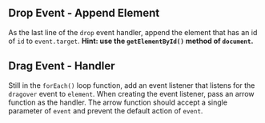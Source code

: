 <!-- ## Create an Item

In this module we will add DOM event listeners to a Kanban Board. We will make it possible to add tasks, and drag and drop those tasks between columns.

To start, let's open the main file for the project, `js/kanban.js`.

Find the function called `create_item()`. In the body of this function, use the `createElement()` function to create a DOM element of type `div`. Save a reference to the element in a constant called `item`.

**Hint: when working with DOM elements, you will need to reference `document`.**

## Set Item Attributes

The `item` constant now stores a reference to a fully fledged DOM element. We can manipulate anything about this element. Below the existing code in the `create_item()` function, use the `add` method of the `classList` object to add the existing CSS class of `item` to the `item` element.

Next, give the `item` an `id` of `item-` plus the current value of `order`.

Finally, make the `item` `draggable`. -->

<!-- ## dragstart Event Listener

Now that the `item` is `draggable`, add an event listener that listens for the `dragstart` event to `item`. When creating the event listener, pass an arrow function as the handler. The arrow function should accept a single parameter of `event`, and it should return a call to the `setData()` method. The `setData()` method is part of the `DataTransfer` object, which needs to be accessed through the `event`.

Use the `setData()` method to set `'text'` to the `id` of the `event.target` element. -->
<!-- 
## dragend Event Listener

After the `dragstart` event listener, add an event listener that listens for the `dragend` event to `item`.

When creating the event listener, pass an arrow function as the handler. The arrow function should accept a single parameter of `event`, and it should return a call to the `clearData()` method. The `clearData()` method is part of the `DataTransfer` object, which needs to be accessed through the `event`. -->

<!-- ## Create input Element

Below the drag event listeners, use the `createElement()` method to create a DOM element of type `input`. Save a reference to the element in a constant called `input`.

Append this new `input` element to the `item` element with the correct DOM method. -->

<!-- ## Create a Save Button

Below the `input` element, use the `createElement()` method to create a DOM element of type `button`. Save a reference to the element in a constant called `save_btn`.

Change the `innerHTML` property of the `save_btn` element to `Save`. -->

<!-- ## Save Button Event Listener

We can now add an event listener to `save_btn`. Below the existing code, register an event listener for `save_btn` that listens for a `click` event. Pass an arrow function as the handler. The arrow function does not need to accept any parameters. -->

<!-- ## Validate Input - if conditional

In the body of the `save_btn` event handler, set the HTML of the `error` element to an empty string.

Next, create an `if` statement that tests whether the `value` of `input` is not equal to an empty string. -->
<!-- 
## Validate Input - if body

Add three lines in the body of the `if` statement. The first should add `1` to `order` and reassign the value back to `order`. The second should change the HTML of the `item` element to the `value` of the `input`. The third should toggle `adding` to `false`. -->
<!-- 
## Validate Input - else body

Still in the `save_btn` handler, add an `else` statement to the existing `if` statement. In the body of this `else` statement, set the HTML of the `error` element to the `message` string. -->

<!-- ## Append the Save Button

Now that all parts of the `save_btn` are complete, append it to the `item` element. With this `item` is now complete as well, return it from the `create_item()` function. -->

<!-- ## Drop Event - Handler

Below the `create_item()` function, find the `forEach` loop. In the body, add an event listener that listens for the `drop` event to `element`. When creating the event listener, pass an arrow function as the handler. The arrow function should accept a single parameter of `event`.

To begin the event handler, prevent the default action of `event`. -->

<!-- ## Drop Event - Data Transfer

Still in the `drop` event handler, get the data in `'text'` with the `getData()` method. The `getData()` method is part of the `DataTransfer` object, which needs to be accessed through the `event`. Store the returned value in a constant called `id`. -->

## Drop Event - Append Element

As the last line of the `drop` event handler, append the element that has an id of `id` to `event.target`. **Hint: use the `getElementById()` method of `document`.**

## Drag Event - Handler

Still in the `forEach()` loop function, add an event listener that listens for the `dragover` event to `element`. When creating the event listener, pass an arrow function as the handler. The arrow function should accept a single parameter of `event` and prevent the default action of `event`.